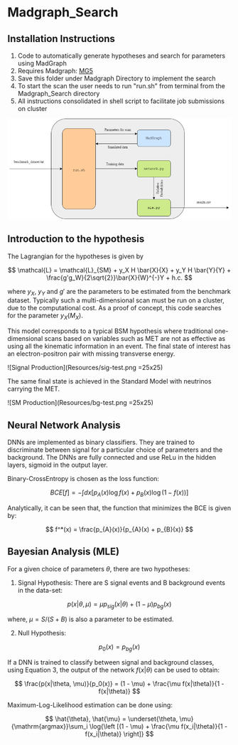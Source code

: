 # Madgraph_Search

## Installation Instructions
1. Code to automatically generate hypotheses and search for parameters using MadGraph
2. Requires Madgraph: [MG5](https://launchpad.net/mg5amcnlo)
3. Save this folder under Madgraph Directory to implement the search
4. To start the scan the user needs to run "run.sh" from terminal from the Madgraph_Search directory
5. All instructions consolidated in shell script to facilitate job submissions on cluster


![Workflow](Resources/workflow_cphy.drawio.png)

## Introduction to the hypothesis
The Lagrangian for the hypotheses is given by

$$  \mathcal{L} = \mathcal{L}_{SM} + y_X H \bar{X}{X} + y_Y H \bar{Y}{Y} + \frac{g'g_W}{2\sqrt{2}}\bar{X}{W}^{-}Y + h.c. $$

where $y_X$, $y_Y$ and $g'$ are the parameters to be estimated from the benchmark dataset.  Typically such a multi-dimensional scan must be run on a cluster, due to the computational cost. As a proof of concept, this code searches for the parameter $y_X (M_X)$.

This model corresponds to a typical BSM hypothesis where traditional one-dimensional scans based on variables such as MET are not as effective as using all the kinematic information in an event. The final state of interest has an electron-positron pair with missing transverse energy.

![Signal Production](Resources/sig-test.png =25x25)

The same final state is achieved in the Standard Model with neutrinos carrying the MET.

![SM Production](Resources/bg-test.png =25x25)

## Neural Network Analysis
DNNs are implemented as binary classifiers. They are trained to discriminate between signal for a particular choice of parameters and the background. The DNNs are fully connected and use ReLu in the hidden layers, sigmoid in the output layer. 

Binary-CrossEntropy is chosen as the loss function:

$$BCE[f] = -\int dx \left[p_{A}(x)\log{f(x)} + p_{B}(x)\log{(1-f(x))}\right]$$

Analytically, it can be seen that, the function that minimizes the BCE is given by:

$$ f^*(x) = \frac{p_{A}(x)}{p_{A}(x) + p_{B}(x)} $$

## Bayesian Analysis (MLE)

For a given choice of parameters $\theta$, there are two hypotheses:

1. Signal Hypothesis: There are S signal events and B background events in the data-set:

$$ p(x|\theta, \mu) = \mu p_{sig}(x|\theta) + (1 - \mu) p_{bg}(x) $$
 
 where, $\mu = S/(S + B)$ is also a parameter to be estimated.

2. Null Hypothesis:
       
$$  p_0(x) = p_{bg}(x) $$
    
If a DNN is trained to classify between signal and background classes, using Equation 3, the output of the network $f(x|\theta)$ can be used to obtain:

$$ \frac{p(x|\theta, \mu)}{p_0(x)} = (1 - \mu) + \frac{\mu f(x|\theta)}{1 - f(x|\theta)}  $$

Maximum-Log-Likelihood estimation can be done using:

$$ \hat{\theta}, \hat{\mu} = \underset{\theta, \mu}{\mathrm{argmax}}\sum_i \log{\left [(1 - \mu) + \frac{\mu f(x_i|\theta)}{1 - f(x_i|\theta)}  \right]} $$
